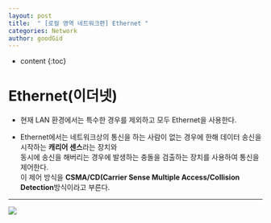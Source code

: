 ```yaml
---
layout: post
title:  " [로컬 영역 네트워크편] Ethernet "
categories: Network
author: goodGid
---
```

* content
{:toc}


# Ethernet(이더넷)

* 현재 LAN 환경에서는 특수한 경우를 제외하고 모두 Ethernet을 사용한다.

* Ethernet에서는 네트워크상의 통신을 하는 사람이 없는 경우에 한해 데이터 송신을 시작하는 <b>캐리어 센스</b>라는 장치와 <br> 동시에 송신을 해버리는 경우에 발생하는 충돌을 검출하는 장치를 사용하여 통신을 제어한다. <br> 이 제어 방식을 <b>CSMA/CD(Carrier Sense Multiple Access/Collision Detection</b>방식이라고 부른다.


---


![](/assets/img/network/ethernet_1.png)



